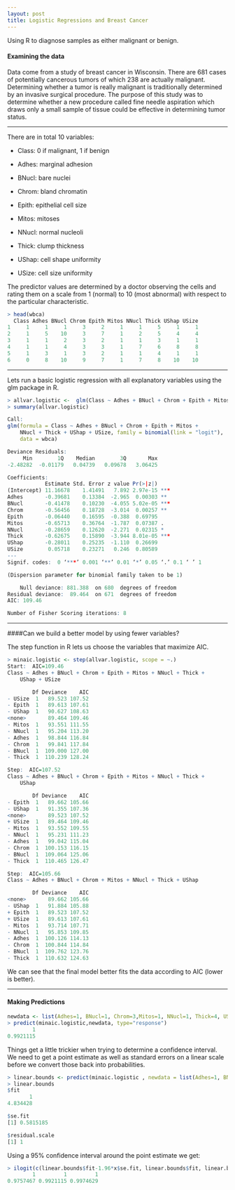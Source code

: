 ```yaml
---
layout: post
title: Logistic Regressions and Breast Cancer
---
```


Using R to diagnose samples as either malignant or benign.

#### Examining the data

Data come from a study of breast cancer in Wisconsin. There are 681 cases of potentially cancerous tumors of which 238 are actually malignant. Determining whether a tumor is really malignant is traditionally determined by an invasive surgical procedure. The purpose of this study was to determine whether a new procedure called fine needle aspiration which draws only a small sample of tissue could be effective in determining tumor status.  


---
There are in total 10 variables:

- Class: 0 if malignant, 1 if benign

- Adhes: marginal adhesion

- BNucl: bare nuclei

- Chrom: bland chromatin

- Epith: epithelial cell size

- Mitos: mitoses

- NNucl: normal nucleoli

- Thick: clump thickness

- UShap: cell shape uniformity

- USize: cell size uniformity

The predictor values are determined by a doctor observing the cells and rating them on a scale from 1 (normal) to 10 (most abnormal) with respect to the particular characteristic.

```R
> head(wbca)
  Class Adhes BNucl Chrom Epith Mitos NNucl Thick UShap USize
1     1     1     1     3     2     1     1     5     1     1
2     1     5    10     3     7     1     2     5     4     4
3     1     1     2     3     2     1     1     3     1     1
4     1     1     4     3     3     1     7     6     8     8
5     1     3     1     3     2     1     1     4     1     1
6     0     8    10     9     7     1     7     8    10    10
```
---
Lets run a basic logistic regression with all explanatory variables using the glm package in R.

```R
> allvar.logistic <-  glm(Class ~ Adhes + BNucl + Chrom + Epith + Mitos + NNucl + Thick + UShap + USize, family = binomial(link = 'logit'),wbca)
> summary(allvar.logistic)

Call:
glm(formula = Class ~ Adhes + BNucl + Chrom + Epith + Mitos +
    NNucl + Thick + UShap + USize, family = binomial(link = "logit"),
    data = wbca)

Deviance Residuals:
     Min        1Q    Median        3Q       Max  
-2.48282  -0.01179   0.04739   0.09678   3.06425  

Coefficients:
            Estimate Std. Error z value Pr(>|z|)
(Intercept) 11.16678    1.41491   7.892 2.97e-15 ***
Adhes       -0.39681    0.13384  -2.965  0.00303 **
BNucl       -0.41478    0.10230  -4.055 5.02e-05 ***
Chrom       -0.56456    0.18728  -3.014  0.00257 **
Epith       -0.06440    0.16595  -0.388  0.69795
Mitos       -0.65713    0.36764  -1.787  0.07387 .  
NNucl       -0.28659    0.12620  -2.271  0.02315 *  
Thick       -0.62675    0.15890  -3.944 8.01e-05 ***
UShap       -0.28011    0.25235  -1.110  0.26699
USize        0.05718    0.23271   0.246  0.80589
---
Signif. codes:  0 ‘***’ 0.001 ‘**’ 0.01 ‘*’ 0.05 ‘.’ 0.1 ‘ ’ 1

(Dispersion parameter for binomial family taken to be 1)

    Null deviance: 881.388  on 680  degrees of freedom
Residual deviance:  89.464  on 671  degrees of freedom
AIC: 109.46

Number of Fisher Scoring iterations: 8
```
---
####Can we build a better model by using fewer variables?

The step function in R lets us choose the variables that maximize AIC.

```R
> minaic.logistic <- step(allvar.logistic, scope = ~.)
Start:  AIC=109.46
Class ~ Adhes + BNucl + Chrom + Epith + Mitos + NNucl + Thick +
    UShap + USize

        Df Deviance    AIC
- USize  1   89.523 107.52
- Epith  1   89.613 107.61
- UShap  1   90.627 108.63
<none>       89.464 109.46
- Mitos  1   93.551 111.55
- NNucl  1   95.204 113.20
- Adhes  1   98.844 116.84
- Chrom  1   99.841 117.84
- BNucl  1  109.000 127.00
- Thick  1  110.239 128.24

Step:  AIC=107.52
Class ~ Adhes + BNucl + Chrom + Epith + Mitos + NNucl + Thick +
    UShap

        Df Deviance    AIC
- Epith  1   89.662 105.66
- UShap  1   91.355 107.36
<none>       89.523 107.52
+ USize  1   89.464 109.46
- Mitos  1   93.552 109.55
- NNucl  1   95.231 111.23
- Adhes  1   99.042 115.04
- Chrom  1  100.153 116.15
- BNucl  1  109.064 125.06
- Thick  1  110.465 126.47

Step:  AIC=105.66
Class ~ Adhes + BNucl + Chrom + Mitos + NNucl + Thick + UShap

        Df Deviance    AIC
<none>       89.662 105.66
- UShap  1   91.884 105.88
+ Epith  1   89.523 107.52
+ USize  1   89.613 107.61
- Mitos  1   93.714 107.71
- NNucl  1   95.853 109.85
- Adhes  1  100.126 114.13
- Chrom  1  100.844 114.84
- BNucl  1  109.762 123.76
- Thick  1  110.632 124.63
```
We can see that the final model better fits the data according to AIC (lower is better).

---
#### Making Predictions
```R
newdata <- list(Adhes=1, BNucl=1, Chrom=3,Mitos=1, NNucl=1, Thick=4, UShap=1)
> predict(minaic.logistic,newdata, type="response")
        1
0.9921115
```

Things get a little trickier when trying to determine a confidence interval.
We need to get a point estimate as well as standard errors on a linear scale before
we convert those back into probabilities.

```R
> linear.bounds <- predict(minaic.logistic , newdata = list(Adhes=1, BNucl=1, Chrom=3, Mitos=1, NNucl=1, Thick=4, UShap=1), type="link", se.fit=TRUE)
> linear.bounds
$fit
       1
4.834428

$se.fit
[1] 0.5815185

$residual.scale
[1] 1

```
Using a 95% confidence interval around the point estimate we get:

```R
> ilogit(c(linear.bounds$fit-1.96*x$se.fit, linear.bounds$fit, linear.bounds$fit+1.96*x$se.fit))
        1         1         1
0.9757467 0.9921115 0.9974629
```
